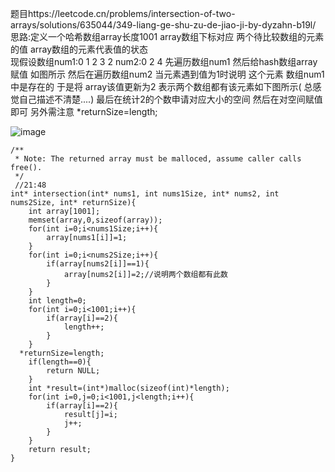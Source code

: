 题目https://leetcode.cn/problems/intersection-of-two-arrays/solutions/635044/349-liang-ge-shu-zu-de-jiao-ji-by-dyzahn-b19l/  
思路:定义一个哈希数组array长度1001 array数组下标对应 两个待比较数组的元素的值 array数组的元素代表值的状态  
现假设数组num1:0 1 2 3 2 num2:0 2 4  先遍历数组num1 然后给hash数组array赋值  如图所示 然后在遍历数组num2  当元素遇到值为1时说明 这个元素 数组num1中是存在的 于是将
array该值更新为2 表示两个数组都有该元素如下图所示( 总感觉自己描述不清楚....) 最后在统计2的个数申请对应大小的空间 然后在对空间赋值即可 另外需注意  *returnSize=length;


![image](https://github.com/yfabc123/leetcode-c/assets/103840107/74c4556a-68b7-4d5f-8537-c732ba55a4d5)

```
/**
 * Note: The returned array must be malloced, assume caller calls free().
 */
 //21:48
int* intersection(int* nums1, int nums1Size, int* nums2, int nums2Size, int* returnSize){
    int array[1001];
    memset(array,0,sizeof(array));
    for(int i=0;i<nums1Size;i++){
        array[nums1[i]]=1;
    }
    for(int i=0;i<nums2Size;i++){
        if(array[nums2[i]]==1){
            array[nums2[i]]=2;//说明两个数组都有此数
        }        
    }   
    int length=0;
    for(int i=0;i<1001;i++){
        if(array[i]==2){
            length++;
        }
    }
  *returnSize=length;
    if(length==0){
        return NULL;
    }
    int *result=(int*)malloc(sizeof(int)*length);
    for(int i=0,j=0;i<1001,j<length;i++){
        if(array[i]==2){
            result[j]=i;
            j++;
        }
    }
    return result;
}
